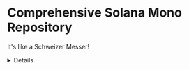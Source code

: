 # Comprehensive Solana Mono Repository

It's like a Schweizer Messer!

<details>

[hello_solana](./programs/hello_solana/README.md)  
[rpg](./programs/rpg/README.md)  


</details>